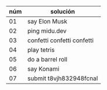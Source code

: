 núm| solución
--- | ---
01 | say Elon Musk
02 | ping midu.dev
03 | confetti confetti confetti
04 | play tetris
05 | do a barrel roll
06 | say Konami
07 | submit t8vjh832948fcnal